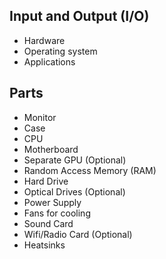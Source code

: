 
## Input and Output (I/O)

- Hardware
- Operating system
- Applications

## Parts

- Monitor
- Case
- CPU
- Motherboard
- Separate GPU (Optional)
- Random Access Memory (RAM)
- Hard Drive
- Optical Drives (Optional)
- Power Supply
- Fans for cooling
- Sound Card
- Wifi/Radio Card (Optional)
- Heatsinks
